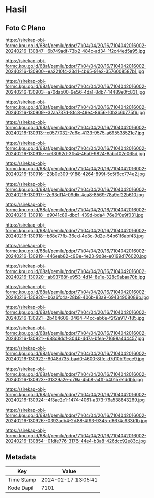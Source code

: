 # Hasil

## Foto C Plano

https://sirekap-obj-formc.kpu.go.id/68af/pemilu/pdpr/71/04/04/20/16/7104042016002-20240216-130847--6b749adf-73b2-484c-ad34-1f2c44ed5a95.jpg

https://sirekap-obj-formc.kpu.go.id/68af/pemilu/pdpr/71/04/04/20/16/7104042016002-20240216-130900--ea2210f4-23d1-4b65-91e2-3576008587b1.jpg

https://sirekap-obj-formc.kpu.go.id/68af/pemilu/pdpr/71/04/04/20/16/7104042016002-20240216-130903--a70dab00-9e56-4da1-8db7-14489e0fc831.jpg

https://sirekap-obj-formc.kpu.go.id/68af/pemilu/pdpr/71/04/04/20/16/7104042016002-20240216-130909--32aa737d-8fc8-49e4-8656-10b3c6b775f6.jpg

https://sirekap-obj-formc.kpu.go.id/68af/pemilu/pdpr/71/04/04/20/16/7104042016002-20240216-130913--c0577032-7d6c-4133-9575-a695538521c7.jpg

https://sirekap-obj-formc.kpu.go.id/68af/pemilu/pdpr/71/04/04/20/16/7104042016002-20240216-130915--ce13092d-3f54-46a0-9824-8abcf02e065d.jpg

https://sirekap-obj-formc.kpu.go.id/68af/pemilu/pdpr/71/04/04/20/16/7104042016002-20240216-130916--23b0e309-9188-4264-899f-5c5f6cc774e2.jpg

https://sirekap-obj-formc.kpu.go.id/68af/pemilu/pdpr/71/04/04/20/16/7104042016002-20240216-130917--2e93df14-09db-4ca8-8569-78a9ef22b610.jpg

https://sirekap-obj-formc.kpu.go.id/68af/pemilu/pdpr/71/04/04/20/16/7104042016002-20240216-130918--d9041c89-dbc1-439d-bda4-76e0f0e9f031.jpg

https://sirekap-obj-formc.kpu.go.id/68af/pemilu/pdpr/71/04/04/20/16/7104042016002-20240216-130918--b68e77fb-36ed-4e3c-9d2e-54b61f6abf43.jpg

https://sirekap-obj-formc.kpu.go.id/68af/pemilu/pdpr/71/04/04/20/16/7104042016002-20240216-130919--446eeb82-c98e-4e23-9d8e-e0199d176020.jpg

https://sirekap-obj-formc.kpu.go.id/68af/pemilu/pdpr/71/04/04/20/16/7104042016002-20240216-130920--ab93768f-e953-4d14-8e1e-328c9abaa70b.jpg

https://sirekap-obj-formc.kpu.go.id/68af/pemilu/pdpr/71/04/04/20/16/7104042016002-20240216-130920--b6a6fc4a-28b8-406b-83a9-69434908089b.jpg

https://sirekap-obj-formc.kpu.go.id/68af/pemilu/pdpr/71/04/04/20/16/7104042016002-20240216-130921--2b464609-0464-44cc-ab6e-f2f2a9177f85.jpg

https://sirekap-obj-formc.kpu.go.id/68af/pemilu/pdpr/71/04/04/20/16/7104042016002-20240216-130921--688d8ddf-304b-4d7a-bfea-71698a4d4457.jpg

https://sirekap-obj-formc.kpu.go.id/68af/pemilu/pdpr/71/04/04/20/16/7104042016002-20240216-130922--6048d735-bad0-4600-8ffe-d7d10bf9cce9.jpg

https://sirekap-obj-formc.kpu.go.id/68af/pemilu/pdpr/71/04/04/20/16/7104042016002-20240216-130923--31329a2e-c79a-45b8-a4ff-b40157e1ddb5.jpg

https://sirekap-obj-formc.kpu.go.id/68af/pemilu/pdpr/71/04/04/20/16/7104042016002-20240216-130924--4f3ae2e1-1474-4061-a373-76a538843269.jpg

https://sirekap-obj-formc.kpu.go.id/68af/pemilu/pdpr/71/04/04/20/16/7104042016002-20240216-130926--0392adb4-2d88-4f93-9345-d6674c933b1b.jpg

https://sirekap-obj-formc.kpu.go.id/68af/pemilu/pdpr/71/04/04/20/16/7104042016002-20240216-130854--01dfe776-3176-44e4-b3a8-426dcc92e83c.jpg


## Metadata

| Key        | Value               |
| ---------- | ------------------- |
| Time Stamp | 2024-02-17 13:05:41 |
| Kode Dapil | 7101                |



